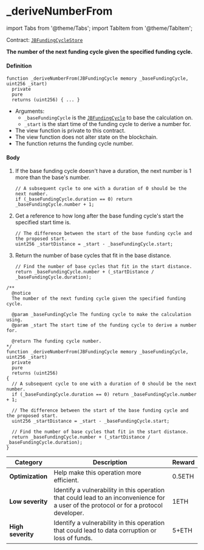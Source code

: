 # _deriveNumberFrom

import Tabs from '@theme/Tabs';
import TabItem from '@theme/TabItem';

Contract: [`JBFundingCycleStore`](/dev/api/contracts/jbfundingcyclestore/README.md)​

<Tabs>
<TabItem value="Step by step" label="Step by step">

**The number of the next funding cycle given the specified funding cycle.**

#### Definition

```
function _deriveNumberFrom(JBFundingCycle memory _baseFundingCycle, uint256 _start)
  private
  pure
  returns (uint256) { ... }
```

* Arguments:
  * `_baseFundingCycle` is the [`JBFundingCycle`](/dev/api/data-structures/jbfundingcycle.md) to base the calculation on.
  * `_start` is the start time of the funding cycle to derive a number for.
* The view function is private to this contract.
* The view function does not alter state on the blockchain.
* The function returns the funding cycle number.

#### Body

1.  If the base funding cycle doesn't have a duration, the next number is 1 more than the base's number.

    ```
    // A subsequent cycle to one with a duration of 0 should be the next number.
    if (_baseFundingCycle.duration == 0) return _baseFundingCycle.number + 1;
    ```
2.  Get a reference to how long after the base funding cycle's start the specified start time is. 

    ```
    // The difference between the start of the base funding cycle and the proposed start.
    uint256 _startDistance = _start - _baseFundingCycle.start;
    ```
3.  Return the number of base cycles that fit in the base distance.

    ```
    // Find the number of base cycles that fit in the start distance.
    return _baseFundingCycle.number + (_startDistance / _baseFundingCycle.duration);
    ```

</TabItem>

<TabItem value="Code" label="Code">

```
/** 
  @notice 
  The number of the next funding cycle given the specified funding cycle.

  @param _baseFundingCycle The funding cycle to make the calculation using.
  @param _start The start time of the funding cycle to derive a number for.

  @return The funding cycle number.
*/
function _deriveNumberFrom(JBFundingCycle memory _baseFundingCycle, uint256 _start)
  private
  pure
  returns (uint256)
{
  // A subsequent cycle to one with a duration of 0 should be the next number.
  if (_baseFundingCycle.duration == 0) return _baseFundingCycle.number + 1;

  // The difference between the start of the base funding cycle and the proposed start.
  uint256 _startDistance = _start - _baseFundingCycle.start;

  // Find the number of base cycles that fit in the start distance.
  return _baseFundingCycle.number + (_startDistance / _baseFundingCycle.duration);
}
```

</TabItem>

<TabItem value="Bug bounty" label="Bug bounty">

| Category          | Description                                                                                                                            | Reward |
| ----------------- | -------------------------------------------------------------------------------------------------------------------------------------- | ------ |
| **Optimization**  | Help make this operation more efficient.                                                                                               | 0.5ETH |
| **Low severity**  | Identify a vulnerability in this operation that could lead to an inconvenience for a user of the protocol or for a protocol developer. | 1ETH   |
| **High severity** | Identify a vulnerability in this operation that could lead to data corruption or loss of funds.                                        | 5+ETH  |

</TabItem>
</Tabs>
